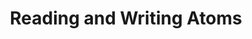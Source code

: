 ---
title: "Reading and Writing Atoms"
teaching: 10
exercises: 15
questions:
- "How do I read structures from a file?"
- "How do I write structures to a file?"
- "Which file formats does ASE support?"
objectives:
- "Read in a structure from a file"
- "Write your structure to a file"
keypoints:
---